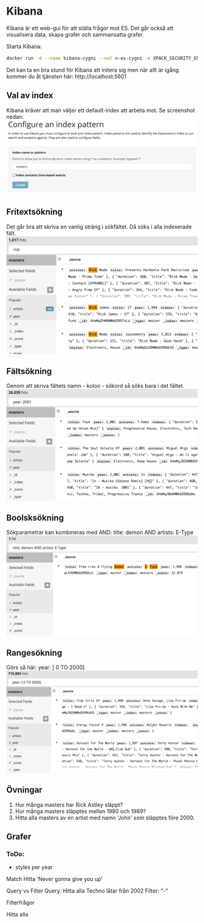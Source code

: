 # Kibana
Kibana är ett web-gui för att ställa frågor mot ES. Det går också att visualisera data, skapa grafer och
sammansatta grafer.

Starta Kibana:
```bash
docker run -d --name kibana-cygni --net n-es-cygni -e XPACK_SECURITY_ENABLED=false -e ELASTICSEARCH_URL=http://es-cygni:9200 -p 5601:5601 docker.elastic.co/kibana/kibana:5.3.1
```

Det kan ta en bra stund för Kibana att initera sig men när allt är igång kommer du åt
tjänsten här: http://localhost:5601

## Val av index
Kibana kräver att man väljer ett default-index att arbeta mot. Se screenshot nedan:
![alt][kibana-select-index]

## Fritextsökning
Det går bra att skriva en vanlig sträng i sökfältet. Då söks i alla indexerade fält.
![alt][kibana-simple-search]

## Fältsökning
Genom att skriva fältets namn - kolon - sökord så söks bara i det fältet.
![alt][kibana-field-search]

## Boolsksökning
Sökparametrar kan kombineras med AND:
title: demon AND artists: E-Type
![alt][kibana-and-search]

## Rangesökning
Görs så här: year: [ 0 TO 2000]
![alt][kibana-range-search]

## Övningar
1. Hur många masters har Rick Astley släppt?
2. Hur många masters släpptes mellan 1980 och 1989?
3. Hitta alla masters av en artist med namn 'John' som släpptes före 2000.

## Grafer



### ToDo:
- styles per year

Match
Hitta 'Never gonna give you up'

Query vs Filter
Query: Hitta alla Techno låtar från 2002
Filter: "-"


Filterfrågor

Hitta alla


[kibana-select-index]: https://github.com/cygni/cygni-competence-7-databases/blob/screenshots/elasticsearch/kibana-select-index.png?raw=true "Kibana välj index"

[kibana-simple-search]: https://github.com/cygni/cygni-competence-7-databases/blob/screenshots/elasticsearch/kibana-simple-search.png?raw=true "Kibana fritextsökning"

[kibana-field-search]: https://github.com/cygni/cygni-competence-7-databases/blob/screenshots/elasticsearch/kibana-field-search.png?raw=true "Kibana fältsökning"

[kibana-and-search]: https://github.com/cygni/cygni-competence-7-databases/blob/screenshots/elasticsearch/kibana-and-search.png?raw=true "Kibana boolsksökning"

[kibana-range-search]: https://github.com/cygni/cygni-competence-7-databases/blob/screenshots/elasticsearch/kibana-range-search.png?raw=true "Kibana rangesökning"
